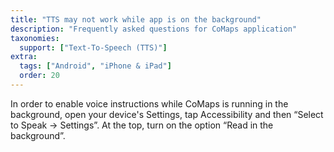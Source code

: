 ```yaml
---
title: "TTS may not work while app is on the background"
description: "Frequently asked questions for CoMaps application"
taxonomies:
  support: ["Text-To-Speech (TTS)"]
extra:
  tags: ["Android", "iPhone & iPad"]
  order: 20
---
```


In order to enable voice instructions while CoMaps is running in the background, open your device's Settings, tap Accessibility and then “Select to Speak -> Settings”. At the top, turn on the option “Read in the background”.
